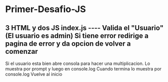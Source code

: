 # Primer-Desafio-JS
3 HTML y dos JS
index.js ---- Valida el "Usuario" (El usuario es admin)
Si tiene error redirige a pagina de error y da opcion de volver a comenzar
------
Si el usuario esta bien abre consola para hacer una multiplicacion.
Lo muestra por prompt y luego en console.log
Cuando termina lo muestra por console.log
Vuelve al inicio
